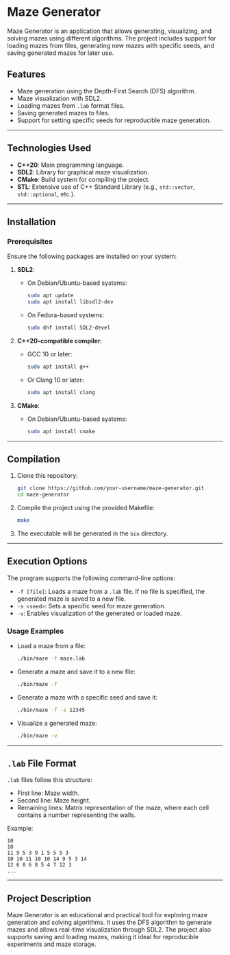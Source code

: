 # Maze Generator

Maze Generator is an application that allows generating, visualizing, and solving mazes using different algorithms. The project includes support for loading mazes from files, generating new mazes with specific seeds, and saving generated mazes for later use.

## Features

- Maze generation using the Depth-First Search (DFS) algorithm.
- Maze visualization with SDL2.
- Loading mazes from `.lab` format files.
- Saving generated mazes to files.
- Support for setting specific seeds for reproducible maze generation.

---

## Technologies Used

- **C++20**: Main programming language.
- **SDL2**: Library for graphical maze visualization.
- **CMake**: Build system for compiling the project.
- **STL**: Extensive use of C++ Standard Library (e.g., `std::vector`, `std::optional`, etc.).

---

## Installation

### Prerequisites

Ensure the following packages are installed on your system:

1. **SDL2**:
   - On Debian/Ubuntu-based systems:
     ```bash
     sudo apt update
     sudo apt install libsdl2-dev
     ```
   - On Fedora-based systems:
     ```bash
     sudo dnf install SDL2-devel
     ```

2. **C++20-compatible compiler**:
   - GCC 10 or later:
     ```bash
     sudo apt install g++
     ```
   - Or Clang 10 or later:
     ```bash
     sudo apt install clang
     ```

3. **CMake**:
   - On Debian/Ubuntu-based systems:
     ```bash
     sudo apt install cmake
     ```

---

## Compilation

1. Clone this repository:
   ```bash
   git clone https://github.com/your-username/maze-generator.git
   cd maze-generator
   ```

2. Compile the project using the provided Makefile:
   ```bash
   make
   ```

3. The executable will be generated in the `bin` directory.

---

## Execution Options

The program supports the following command-line options:

- `-f [file]`: Loads a maze from a `.lab` file. If no file is specified, the generated maze is saved to a new file.
- `-s <seed>`: Sets a specific seed for maze generation.
- `-v`: Enables visualization of the generated or loaded maze.

### Usage Examples

- Load a maze from a file:
  ```bash
  ./bin/maze -f maze.lab
  ```
- Generate a maze and save it to a new file:
  ```bash
  ./bin/maze -f
  ```
- Generate a maze with a specific seed and save it:
  ```bash
  ./bin/maze -f -s 12345
  ```
- Visualize a generated maze:
  ```bash
  ./bin/maze -v
  ```

---

## `.lab` File Format

`.lab` files follow this structure:

- First line: Maze width.
- Second line: Maze height.
- Remaining lines: Matrix representation of the maze, where each cell contains a number representing the walls.

Example:
```
10
10
11 9 5 3 9 1 5 5 5 3
10 10 11 10 10 14 9 5 3 14
12 6 8 6 8 5 4 7 12 3
...
```

---

## Project Description

Maze Generator is an educational and practical tool for exploring maze generation and solving algorithms. It uses the DFS algorithm to generate mazes and allows real-time visualization through SDL2. The project also supports saving and loading mazes, making it ideal for reproducible experiments and maze storage.

